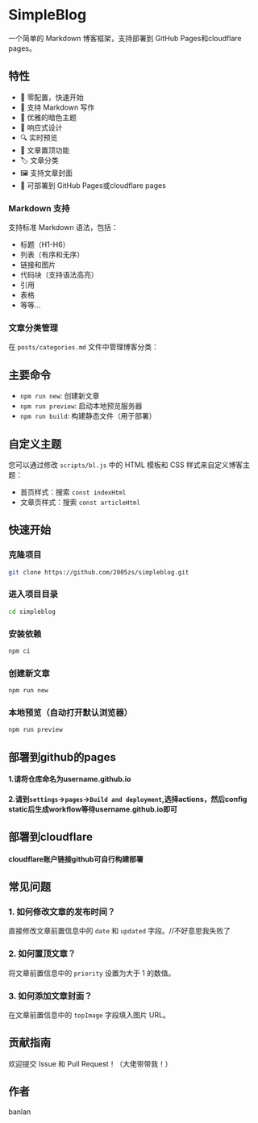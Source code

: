 # SimpleBlog

一个简单的 Markdown 博客框架，支持部署到 GitHub Pages和cloudflare pages。

## 特性
- 🚀 零配置，快速开始
- 📝 支持 Markdown 写作
- 🎨 优雅的暗色主题
- 📱 响应式设计
- 🔍 实时预览
- 📌 文章置顶功能
- 🏷️ 文章分类
- 🖼️ 支持文章封面
- 🚀 可部署到 GitHub Pages或cloudflare pages


### Markdown 支持
支持标准 Markdown 语法，包括：
- 标题（H1-H6）
- 列表（有序和无序）
- 链接和图片
- 代码块（支持语法高亮）
- 引用
- 表格
- 等等...

### 文章分类管理
在 `posts/categories.md` 文件中管理博客分类： 


## 主要命令
- `npm run new`: 创建新文章
- `npm run preview`: 启动本地预览服务器
- `npm run build`: 构建静态文件（用于部署）

## 自定义主题
您可以通过修改 `scripts/bl.js` 中的 HTML 模板和 CSS 样式来自定义博客主题：
- 首页样式：搜索 `const indexHtml`
- 文章页样式：搜索 `const articleHtml`

## 快速开始

### 克隆项目
```bash
git clone https://github.com/2005zs/simpleblog.git
```
### 进入项目目录
```bash
cd simpleblog
```
### 安装依赖
```bash
npm ci
```
### 创建新文章
```bash
npm run new
```
### 本地预览（自动打开默认浏览器）
```bash
npm run preview
```

## 部署到github的pages
#### 1.请将仓库命名为username.github.io
#### 2.请到`settings`->`pages`->`Build and deployment`,选择actions，然后config static后生成workflow等待username.github.io即可

## 部署到cloudflare
#### cloudflare账户链接github可自行构建部署

## 常见问题

### 1. 如何修改文章的发布时间？
直接修改文章前置信息中的 `date` 和 `updated` 字段。//不好意思我失败了

### 2. 如何置顶文章？
将文章前置信息中的 `priority` 设置为大于 1 的数值。

### 3. 如何添加文章封面？
在文章前置信息中的 `topImage` 字段填入图片 URL。

## 贡献指南
欢迎提交 Issue 和 Pull Request！（大佬带带我！）

## 作者
banlan
